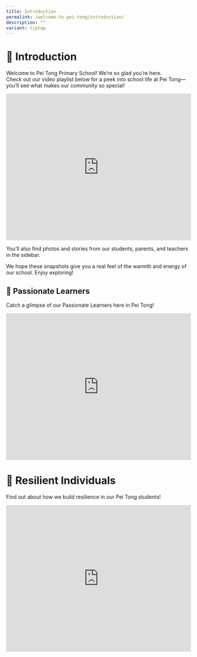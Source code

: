 ```yaml
---
title: Introduction
permalink: /welcome-to-pei-tong/introduction/
description: ""
variant: tiptap
---
```

<h1>🌱 Introduction</h1>
<p>Welcome to Pei Tong Primary School! We’re so glad you’re here.
<br>Check out our video playlist below for a peek into school life at Pei
Tong—you’ll see what makes our community so special!</p>
<div class="iframe-wrapper">
<iframe height="400" width="100%" allowfullscreen="true" frameborder="0" src="https://www.youtube.com/embed/videoseries?si=XAD1cWQdn9iWU4dc&amp;list=PLMqAnzSGDRwx2WPsZ6arFoxzcga2Yd0n_"></iframe>
</div>
<p>You’ll also find photos and stories from our students, parents, and teachers
in the sidebar.</p>
<p>We hope these snapshots give you a real feel of the warmth and energy
of our school. Enjoy exploring!</p>
<h2>💯 Passionate Learners</h2>
<p>Catch a glimpse of our Passionate Learners here in Pei Tong!</p>
<div class="iframe-wrapper">
<iframe height="400" width="100%" allowfullscreen="true" frameborder="0" src="https://www.youtube.com/embed/H5Lnsoa7cp4"></iframe>
</div>
<p></p>
<h1>💪 Resilient Individuals</h1>
<p>Find out about how we build resilience in our Pei Tong students!</p>
<div class="iframe-wrapper">
<iframe height="400" width="100%" allowfullscreen="true" frameborder="0" src="https://www.youtube.com/embed/mhVR5C9Z600"></iframe>
</div>
<p></p>
<p></p>